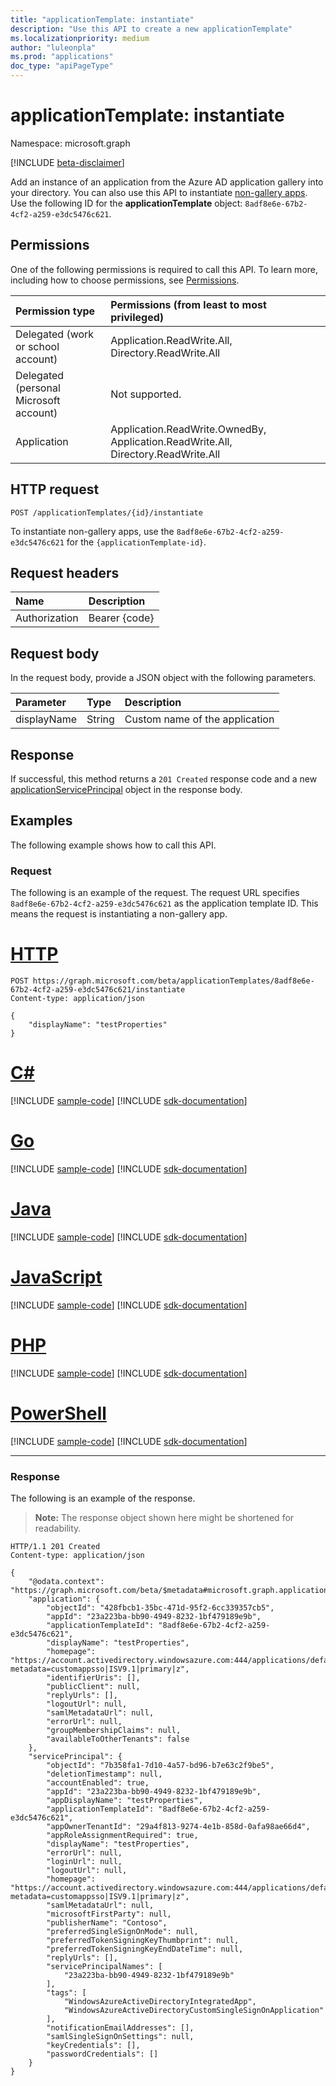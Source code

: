 ```yaml
---
title: "applicationTemplate: instantiate"
description: "Use this API to create a new applicationTemplate"
ms.localizationpriority: medium
author: "luleonpla"
ms.prod: "applications"
doc_type: "apiPageType"
---
```


# applicationTemplate: instantiate

Namespace: microsoft.graph

[!INCLUDE [beta-disclaimer](../../includes/beta-disclaimer.md)]

Add an instance of an application from the Azure AD application gallery into your directory. You can also use this API to instantiate [non-gallery apps](/azure/active-directory/manage-apps/add-non-gallery-app). Use the following ID for the **applicationTemplate** object: `8adf8e6e-67b2-4cf2-a259-e3dc5476c621`.

## Permissions

One of the following permissions is required to call this API. To learn more, including how to choose permissions, see [Permissions](/graph/permissions-reference).

| Permission type                        | Permissions (from least to most privileged) |
|:---------------------------------------|:--------------------------------------------|
| Delegated (work or school account)     | Application.ReadWrite.All, Directory.ReadWrite.All |
| Delegated (personal Microsoft account) | Not supported. |
| Application                            | Application.ReadWrite.OwnedBy, Application.ReadWrite.All, Directory.ReadWrite.All |

## HTTP request

<!-- { "blockType": "ignored" } -->

```http
POST /applicationTemplates/{id}/instantiate
```

To instantiate non-gallery apps, use the `8adf8e6e-67b2-4cf2-a259-e3dc5476c621` for the `{applicationTemplate-id}`.

## Request headers

| Name          | Description   |
|:--------------|:--------------|
| Authorization | Bearer {code} |

## Request body

In the request body, provide a JSON object with the following parameters.

| Parameter    | Type        | Description |
|:-------------|:------------|:------------|
|displayName|String|Custom name of the application|

## Response

If successful, this method returns a `201 Created` response code and a new [applicationServicePrincipal](../resources/applicationserviceprincipal.md) object in the response body.

## Examples

The following example shows how to call this API.

### Request

The following is an example of the request. The request URL specifies `8adf8e6e-67b2-4cf2-a259-e3dc5476c621` as the application template ID. This means the request is instantiating a non-gallery app.

# [HTTP](#tab/http)
<!-- {
  "blockType": "request",
  "name": "applicationtemplate_instantiate"
}-->

```http
POST https://graph.microsoft.com/beta/applicationTemplates/8adf8e6e-67b2-4cf2-a259-e3dc5476c621/instantiate
Content-type: application/json

{
    "displayName": "testProperties"
}
```

# [C#](#tab/csharp)
[!INCLUDE [sample-code](../includes/snippets/csharp/applicationtemplate-instantiate-csharp-snippets.md)]
[!INCLUDE [sdk-documentation](../includes/snippets/snippets-sdk-documentation-link.md)]

# [Go](#tab/go)
[!INCLUDE [sample-code](../includes/snippets/go/applicationtemplate-instantiate-go-snippets.md)]
[!INCLUDE [sdk-documentation](../includes/snippets/snippets-sdk-documentation-link.md)]

# [Java](#tab/java)
[!INCLUDE [sample-code](../includes/snippets/java/applicationtemplate-instantiate-java-snippets.md)]
[!INCLUDE [sdk-documentation](../includes/snippets/snippets-sdk-documentation-link.md)]

# [JavaScript](#tab/javascript)
[!INCLUDE [sample-code](../includes/snippets/javascript/applicationtemplate-instantiate-javascript-snippets.md)]
[!INCLUDE [sdk-documentation](../includes/snippets/snippets-sdk-documentation-link.md)]

# [PHP](#tab/php)
[!INCLUDE [sample-code](../includes/snippets/php/applicationtemplate-instantiate-php-snippets.md)]
[!INCLUDE [sdk-documentation](../includes/snippets/snippets-sdk-documentation-link.md)]

# [PowerShell](#tab/powershell)
[!INCLUDE [sample-code](../includes/snippets/powershell/applicationtemplate-instantiate-powershell-snippets.md)]
[!INCLUDE [sdk-documentation](../includes/snippets/snippets-sdk-documentation-link.md)]

---

### Response

The following is an example of the response.

> **Note:** The response object shown here might be shortened for readability. 

<!-- {
  "blockType": "response",
  "truncated": true,
  "@odata.type": "microsoft.graph.applicationServicePrincipal"
} -->

```http
HTTP/1.1 201 Created
Content-type: application/json

{
    "@odata.context": "https://graph.microsoft.com/beta/$metadata#microsoft.graph.applicationServicePrincipal",
    "application": {
        "objectId": "428fbcb1-35bc-471d-95f2-6cc339357cb5",
        "appId": "23a223ba-bb90-4949-8232-1bf479189e9b",
        "applicationTemplateId": "8adf8e6e-67b2-4cf2-a259-e3dc5476c621",
        "displayName": "testProperties",
        "homepage": "https://account.activedirectory.windowsazure.com:444/applications/default.aspx?metadata=customappsso|ISV9.1|primary|z",
        "identifierUris": [],
        "publicClient": null,
        "replyUrls": [],
        "logoutUrl": null,
        "samlMetadataUrl": null,
        "errorUrl": null,
        "groupMembershipClaims": null,
        "availableToOtherTenants": false
    },
    "servicePrincipal": {
        "objectId": "7b358fa1-7d10-4a57-bd96-b7e63c2f9be5",
        "deletionTimestamp": null,
        "accountEnabled": true,
        "appId": "23a223ba-bb90-4949-8232-1bf479189e9b",
        "appDisplayName": "testProperties",
        "applicationTemplateId": "8adf8e6e-67b2-4cf2-a259-e3dc5476c621",
        "appOwnerTenantId": "29a4f813-9274-4e1b-858d-0afa98ae66d4",
        "appRoleAssignmentRequired": true,
        "displayName": "testProperties",
        "errorUrl": null,
        "loginUrl": null,
        "logoutUrl": null,
        "homepage": "https://account.activedirectory.windowsazure.com:444/applications/default.aspx?metadata=customappsso|ISV9.1|primary|z",
        "samlMetadataUrl": null,
        "microsoftFirstParty": null,
        "publisherName": "Contoso",
        "preferredSingleSignOnMode": null,
        "preferredTokenSigningKeyThumbprint": null,
        "preferredTokenSigningKeyEndDateTime": null,
        "replyUrls": [],
        "servicePrincipalNames": [
            "23a223ba-bb90-4949-8232-1bf479189e9b"
        ],
        "tags": [
            "WindowsAzureActiveDirectoryIntegratedApp",
            "WindowsAzureActiveDirectoryCustomSingleSignOnApplication"
        ],
        "notificationEmailAddresses": [],
        "samlSingleSignOnSettings": null,
        "keyCredentials": [],
        "passwordCredentials": []
    }
}
```

<!-- uuid: 16cd6b66-4b1a-43a1-adaf-3a886856ed98
2019-02-04 14:57:30 UTC -->
<!-- {
  "type": "#page.annotation",
  "description": "applicationTemplate: instantiate",
  "keywords": "",
  "section": "documentation",
  "tocPath": ""
}-->

